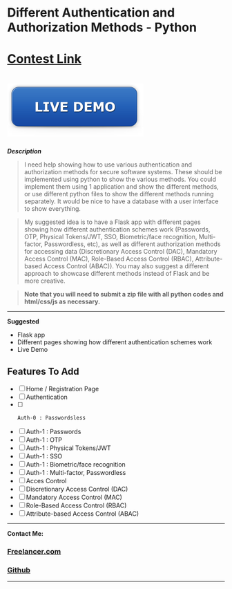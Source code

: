 # Different Authentication and Authorization Methods - Python 
# [Contest Link](https://www.freelancer.com/contest/2242894)
# [![Live Demo](./rSrc/live-demo.png)](https://www.heroku.com/home)

***Description***

> I need help showing how to use various authentication and authorization methods for secure software systems. These should be implemented using python to show the various methods. 
You could implement them using 1 application and show the different methods, or use different python files to show the different methods running separately. It would be nice to have a database with a user interface to show everything.

> My suggested idea is to have a Flask app with different pages showing how different authentication schemes work (Passwords, OTP, Physical Tokens/JWT, SSO, Biometric/face recognition, Multi-factor, Passwordless, etc), as well as different authorization methods for accessing data (Discretionary Access Control (DAC), Mandatory Access Control (MAC), Role-Based Access Control (RBAC), Attribute-based Access Control (ABAC)).
You may also suggest a different approach to showcase different methods instead of Flask and be more creative.

> **Note that you will need to submit a zip file with all python codes and html/css/js as necessary.**

---

**Suggested**

- Flask app
- Different pages showing how different authentication schemes work
- Live Demo

## **Features To Add**

- [ ]  Home / Registration Page
- [ ]  Authentication
  - [ ]     Auth-0 : Passwordsless
  - [ ]  Auth-1 : Passwords
  - [ ]  Auth-1 : OTP
  - [ ]  Auth-1 : Physical Tokens/JWT
  - [ ]  Auth-1 : SSO
  - [ ]  Auth-1 : Biometric/face recognition
  - [ ]  Auth-1 : Multi-factor, Passwordless
- [ ]  Acces Control
  - [ ]  Discretionary Access Control (DAC)
  - [ ]  Mandatory Access Control (MAC)
  - [ ]  Role-Based Access Control (RBAC)
  - [ ]  Attribute-based Access Control (ABAC)

***
 **Contact Me:**

 ### [Freelancer.com](https://www.freelancer.com/u/xSomoy)
 ### [Github](https://github.com/xSomoy)

***


